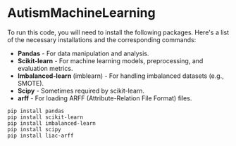 # AutismMachineLearning

To run this code, you will need to install the following packages. Here's a list of the necessary installations and the corresponding commands:

- **Pandas** - For data manipulation and analysis.
- **Scikit-learn** - For machine learning models, preprocessing, and evaluation metrics.
- **Imbalanced-learn** (imblearn) - For handling imbalanced datasets (e.g., SMOTE).
- **Scipy** - Sometimes required by scikit-learn.
- **arff** - For loading ARFF (Attribute-Relation File Format) files.

```
pip install pandas
pip install scikit-learn
pip install imbalanced-learn
pip install scipy
pip install liac-arff
```

